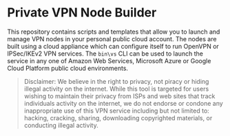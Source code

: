 # Private VPN Node Builder

This repository contains scripts and templates that allow you to launch and manage VPN nodes in your personal public cloud account. The nodes are built using a cloud appliance which can configure itself to run OpenVPN or IPSec/IKEv2 VPN services. The `bin\vs` CLI can be used to launch the service in any one of Amazon Web Services, Microsoft Azure or Google Cloud Platform public cloud environments.

> Disclaimer: We believe in the right to privacy, not piracy or hiding illegal activity on the internet. While this tool is targeted for users wishing to maintain their privacy from ISPs and web sites that track individuals activity on the internet, we do not endorse or condone any inappropriate use of this VPN service including but not limited to: hacking, cracking, sharing, downloading copyrighted materials, or conducting illegal activity. 
